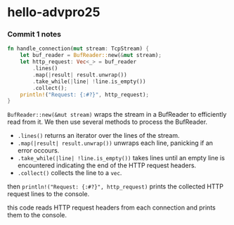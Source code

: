 # hello-advpro25

### Commit 1 notes 


```rust
fn handle_connection(mut stream: TcpStream) {
    let buf_reader = BufReader::new(&mut stream);
    let http_request: Vec<_> = buf_reader
        .lines()
        .map(|result| result.unwrap())
        .take_while(|line| !line.is_empty())
        .collect();
    println!("Request: {:#?}", http_request);
}
```

`BufReader::new(&mut stream)` wraps the stream in a BufReader to efficiently read from it. We then use several methods to process the BufReader. 
- `.lines()` returns an iterator over the lines of the stream.
- `.map(|result| result.unwrap())` unwraps each line, panicking if an error occours.
- `.take_while(|line| !line.is_empty())` takes lines until an empty line is encountered indicating the end of the HTTP request headers.
- `.collect()` collects the line to a `vec`. 

then `println!("Request: {:#?}", http_request)` prints the collected HTTP request lines to the console.

this code reads HTTP request headers from each connection and prints them to the console.